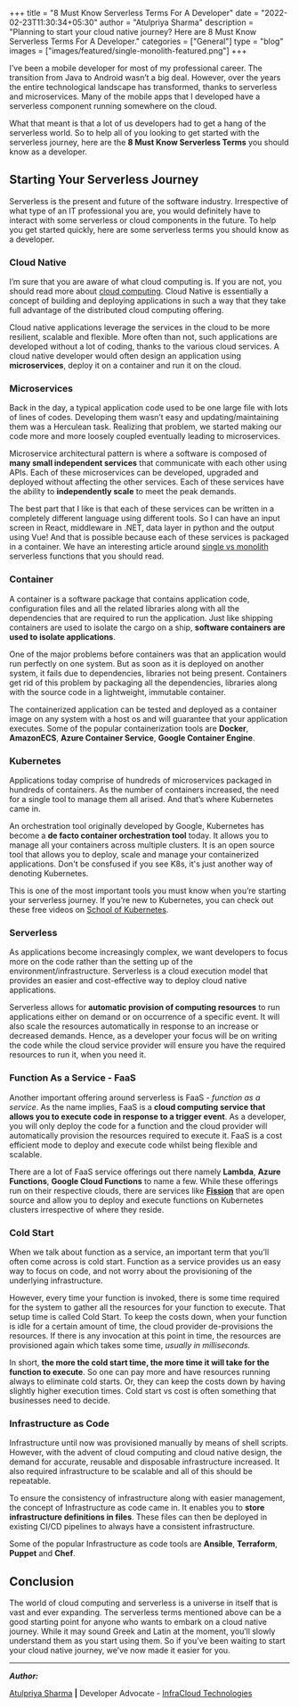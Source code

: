 +++
title = "8 Must Know Serverless Terms For A Developer"
date = "2022-02-23T11:30:34+05:30"
author = "Atulpriya Sharma"
description = "Planning to start your cloud native journey? Here are 8 Must Know Serverless Terms For A Developer."
categories = ["General"]
type = "blog"
images = ["images/featured/single-monolith-featured.png"]
+++

I’ve been a mobile developer for most of my professional career.
The transition from Java to Android wasn’t a big deal. However, over the years the entire technological landscape has transformed, thanks to serverless and microservices. Many of the mobile apps that I developed have a serverless component running somewhere on the cloud.

What that meant is that a lot of us developers had to get a hang of the serverless world.
So to help all of you looking to get started with the serverless journey, here are the **8 Must Know Serverless Terms** you should know as a developer.

## Starting Your Serverless Journey

Serverless is the present and future of the software industry.
Irrespective of what type of an IT professional you are, you would definitely have to interact with some serverless or cloud components in the future.
To help you get started quickly, here are some serverless terms you should know as a developer.

### Cloud Native

I’m sure that you are aware of what cloud computing is.
If you are not, you should read more about [cloud computing](https://glossary.cncf.io/cloud_computing/).
Cloud Native is essentially a concept of building and deploying applications in such a way that they take full advantage of the distributed cloud computing offering.

Cloud native applications leverage the services in the cloud to be more resilient, scalable and flexible.
More often than not, such applications are developed without a lot of coding, thanks to the various cloud services.
A cloud native developer would often design an application using **microservices**, deploy it on a container and run it on the cloud.

### Microservices

Back in the day, a typical application code used to be one large file with lots of lines of codes.
Developing them wasn’t easy and updating/maintaining them was a Herculean task.
Realizing that problem, we started making our code more and more loosely coupled eventually leading to microservices.

Microservice architectural pattern is where a software is composed of **many small independent services** that communicate with each other using APIs.
Each of these microservices can be developed, upgraded and deployed without affecting the other services.
Each of these services have the ability to **independently scale** to meet the peak demands.

The best part that I like is that each of these services can be written in a completely different language using different tools.
So I can have an input screen in React, middleware in .NET, data layer in python and the output using Vue! And that is possible because each of these services is packaged in a container.
We have an interesting article around [single vs monolith](/blog/single-or-monolith-serverless-functions-what-should-you-choose) serverless functions that you should read.

### Container

A container is a software package that contains application code, configuration files and all the related libraries along with all the dependencies that are required to run the application.
Just like shipping containers are used to isolate the cargo on a ship, **software containers are used to isolate applications**.

One of the major problems before containers was that an application would run perfectly on one system.
But as soon as it is deployed on another system, it fails due to dependencies, libraries not being present.
Containers get rid of this problem by packaging all the dependencies, libraries along with the source code in a lightweight, immutable container.

The containerized application can be tested and deployed as a container image on any system with a host os and will guarantee that your application executes.
Some of the popular containerization tools are **Docker**, **AmazonECS**, **Azure Container Service**, **Google Container Engine**.

### Kubernetes

Applications today comprise of hundreds of microservices packaged in hundreds of containers.
As the number of containers increased, the need for a single tool to manage them all arised.
And that’s where Kubernetes came in.

An orchestration tool originally developed by Google, Kubernetes has become a **de facto container orchestration tool** today.
It allows you to manage all your containers across multiple clusters.
It is an open source tool that allows you to deploy, scale and manage your containerized applications.
Don't be consfused if you see K8s, it's just another way of denoting Kubernetes.

This is one of the most important tools you must know when you’re starting your serverless journey.
If you’re new to Kubernetes, you can check out these free videos on [School of Kubernetes](https://www.infracloud.io/kubernetes-school/).

### Serverless

As applications become increasingly complex, we want developers to focus more on the code rather than the setting up of the environment/infrastructure.
Serverless is a cloud execution model that provides an easier and cost-effective way to deploy cloud native applications.

Serverless allows for **automatic provision of computing resources** to run applications either on demand or on occurrence of a specific event.
It will also scale the resources automatically in response to an increase or decreased demands.
Hence, as a developer your focus will be on writing the code while the cloud service provider will ensure you have the required resources to run it, when you need it.

### Function As a Service - FaaS

Another important offering around serverless is FaaS - *function as a service*.
As the name implies, FaaS is a **cloud computing service that allows you to execute code in response to a trigger event**.
As a developer, you will only deploy the code for a function and the cloud provider will automatically provision the resources required to execute it.
FaaS is a cost efficient mode to deploy and execute code whilst being flexible and scalable.

There are a lot of FaaS service offerings out there namely **Lambda**, **Azure Functions**, **Google Cloud Functions** to name a few.
While these offerings run on their respective clouds, there are services like [**Fission**](https://fission.io) that are open source and allow you to deploy and execute functions on Kubernetes clusters irrespective of where they reside.

### Cold Start

When we talk about function as a service, an important term that you’ll often come across is cold start.
Function as a service provides us an easy way to focus on code, and not worry about the provisioning of the underlying infrastructure.

However, every time your function is invoked, there is some time required for the system to gather all the resources for your function to execute.
That setup time is called Cold Start.
To keep the costs down, when your function is idle for a certain amount of time, the cloud provider de-provisions the resources.
If there is any invocation at this point in time, the resources are provisioned again which takes some time, *usually in milliseconds.*

In short, **the more the cold start time, the more time it will take for the function to execute**.
So one can pay more and have resources running always to eliminate cold starts.
Or, they can keep the costs down by having slightly higher execution times.
Cold start vs cost is often something that businesses need to decide.

### Infrastructure as Code

Infrastructure until now was provisioned manually by means of shell scripts.
However, with the advent of cloud computing and cloud native design, the demand for accurate, reusable and disposable infrastructure increased.
It also required infrastructure to be scalable and all of this should be repeatable.

To ensure the consistency of infrastructure along with easier management, the concept of Infrastructure as code came in.
It enables you to **store infrastructure definitions in files**.
These files can then be deployed in existing CI/CD pipelines to always have a consistent infrastructure.

Some of the popular Infrastructure as code tools are **Ansible**, **Terraform**, **Puppet** and **Chef**.

## Conclusion

The world of cloud computing and serverless is a universe in itself that is vast and ever expanding.
The serverless terms mentioned above can be a good starting point for anyone who wants to embark on a cloud native journey.
While it may sound Greek and Latin at the moment, you’ll slowly understand them as you start using them.
So if you’ve been waiting to start your cloud native journey, we’ve now made it easier for you.

---

**_Author:_**

[Atulpriya Sharma](https://twitter.com/TheTechMaharaj)  **|**  Developer Advocate - [InfraCloud Technologies](http://infracloud.io/)